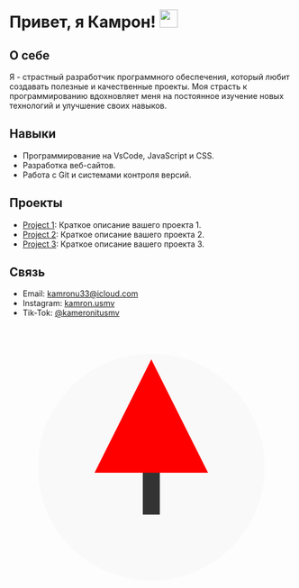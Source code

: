 # Привет, я Камрон! <img src="https://github.com/blackcater/blackcater/raw/main/images/Hi.gif" height="32"/>

## О себе
Я - страстный разработчик программного обеспечения, который любит создавать полезные и качественные проекты. Моя страсть к программированию вдохновляет меня на постоянное изучение новых технологий и улучшение своих навыков.

## Навыки
- Программирование на VsCode, JavaScript и CSS.
- Разработка веб-сайтов.
- Работа с Git и системами контроля версий.

## Проекты
- [Project 1](https://github.com/username/project1): Краткое описание вашего проекта 1.
- [Project 2](https://github.com/username/project2): Краткое описание вашего проекта 2.
- [Project 3](https://github.com/username/project3): Краткое описание вашего проекта 3.

## Связь
- Email: kamronu33@icloud.com
- Instagram: [kamron.usmv](https://instagram.com/kamron.usmv?igshid=NTc4MTIwNjQ2YQ==
)
- Tik-Tok: [@kameronitusmv](https://www.tiktok.com/@kameronitusmv?_t=8cTRXbODMAB&_r=1)




<svg xmlns="http://www.w3.org/2000/svg" viewBox="0 0 100 100">
  <circle cx="50" cy="50" r="40" fill="#f9f9f9" />
  <rect x="47" y="25" width="6" height="40" fill="#333333">
    <animate attributeName="y" from="25" to="60" dur="1s" repeatCount="indefinite" />
  </rect>
  <polygon points="50,20 30,60 70,60" fill="#ff0000">
    <animateTransform attributeName="transform" attributeType="XML" type="translate" from="0 -10" to="0 10" dur="0.5s" repeatCount="indefinite" />
  </polygon>
</svg>

